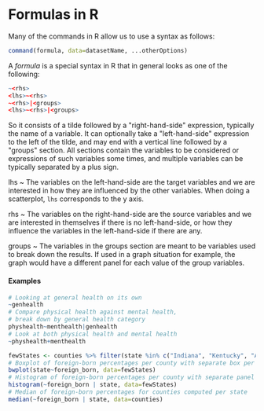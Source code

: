 # Formulas in R

Many of the commands in R allow us to use a syntax as follows:

```r
command(formula, data=datasetName, ...otherOptions)
```

A *formula* is a special syntax in R that in general looks as one of the following:
```r
~<rhs>
<lhs>~<rhs>
~<rhs>|<groups>
<lhs>~<rhs>|<groups>
```
So it consists of a tilde followed by a "right-hand-side" expression, typically the name of a variable. It can optionally take a "left-hand-side" expression to the left of the tilde, and may end with a vertical line followed by a "groups" section. All sections contain the variables to be considered or expressions of such variables some times, and multiple variables can be typically separated by a plus sign.

lhs
  ~ The variables on the left-hand-side are the target variables and we are interested in how they are influenced by the other variables. When doing a scatterplot, `lhs` corresponds to the y axis.

rhs
  ~ The variables on the right-hand-side are the source variables and we are interested in themselves if there is no left-hand-side, or how they influence the variables in the left-hand-side if there are any.

groups
  ~ The variables in the groups section are meant to be variables used to break down the results. If used in a graph situation for example, the graph would have a different panel for each value of the group variables.

#### Examples

```r
# Looking at general health on its own
~genhealth
# Compare physical health against mental health,
# break down by general health category
physhealth~menthealth|genhealth
# Look at both physical health and mental health
~physhealth+menthealth

fewStates <- counties %>% filter(state %in% c("Indiana", "Kentucky", "Alaska", "California", "Florida", "New York"))
# Boxplot of foreign-born percentages per county with separate box per state.
bwplot(state~foreign_born, data=fewStates)
# Histogram of foreign-born percentages per county with separate panel per state.
histogram(~foreign_born | state, data=fewStates)
# Median of foreign-born percentages for counties computed per state
median(~foreign_born | state, data=counties)
```

